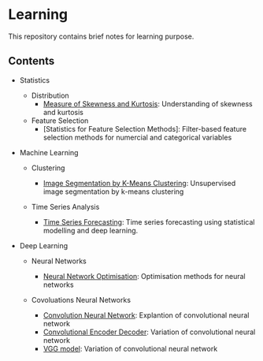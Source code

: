 # Learning
This repository contains brief notes for learning purpose. 

## Contents
- Statistics
  - Distribution
    - [Measure of Skewness and Kurtosis](https://github.com/TravisH0301/learning/blob/master/skewness_kurtosis.md): Understanding of skewness and kurtosis
  - Feature Selection
    - [Statistics for Feature Selection Methods]: Filter-based feature selection methods for numercial and categorical variables
  
- Machine Learning
  - Clustering
    - [Image Segmentation by K-Means Clustering](https://github.com/TravisH0301/learning/blob/master/image_segmentation_with_k_means_clustering.md): Unsupervised image segmentation by k-means clustering
    
  - Time Series Analysis
    - [Time Series Forecasting](https://github.com/TravisH0301/learning/blob/master/time_series_forecasting.md): Time series forecasting using statistical modelling and deep learning.
  
- Deep Learning
  - Neural Networks
    - [Neural Network Optimisation](https://github.com/TravisH0301/learning/blob/master/neural_network_optimisation.md): Optimisation methods for neural networks
  
  - Covoluations Neural Networks
    - [Convolution Neural Network](https://github.com/TravisH0301/learning/blob/master/convolutional_neural_network.md): Explantion of convolutional neural network
    - [Convolutional Encoder Decoder](https://github.com/TravisH0301/learning/blob/master/convolutional_encoder_decoder.md): Variation of convolutional neural network
    - [VGG model](https://github.com/TravisH0301/learning/blob/master/vgg_model.md): Variation of convolutional neural network
    
    
